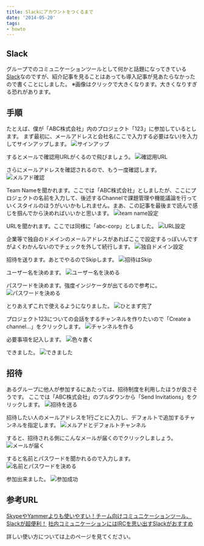 ```yaml
---
title: Slackにアカウントをつくるまで
date: '2014-05-20'
tags:
- howto
---
```


## Slack

グループでのコミュニケーションツールとして何かと話題になってきている[Slack](https://slack.com/)なのですが、紹介記事を見ることはあっても導入記事が見あたらなかったので書くことにしました。
※画像はクリックで大きくなります。大きくなりすぎる恐れがあります。

## 手順

たとえば、僕が「ABC株式会社」内のプロジェクト「123」に参加しているとします。
まず最初に、メールアドレスと会社名(ここで入力する必要はない)を入力してサインアップします。
![サインアップ](2014/how-to-use-slack-01.png)


するとメールで確認用URLがくるので飛びましょう。
![確認用URL](2014/how-to-use-slack-02.png)


さらにメールアドレスを確認されるので、もう一度確認します。
![メルアド確認](2014/how-to-use-slack-03.png)


Team Nameを聞かれます。ここでは「ABC株式会社」としましたが、ここにプロジェクトの名前を入力して、後述するChannelで課題管理や機能議論を行っていくスタイルのほうがいいかもしれません。まあ、この記事を最後まで読んで感じを掴んでから決めればいいかと思います。
![team name設定](2014/how-to-use-slack-04.png)


URLを聞かれます。ここでは同様に「abc-corp」としました。
![URL設定](2014/how-to-use-slack-05.png)


企業等で独自のドメインのメールアドレスがあればここで設定するっぽいんですがよくわかんないのでチェックを外して続行します。
![独自ドメイン設定](2014/how-to-use-slack-06.png)


招待を送ります。あとでやるのでSkipします。
![招待はSkip](2014/how-to-use-slack-07.png)


ユーザー名を決めます。
![ユーザー名を決める](2014/how-to-use-slack-08.png)


パスワードを決めます。強度インジケータが出てるので参考に。
![パスワードを決める](2014/how-to-use-slack-09.png)


とりあえずこれで使えるようになりました。
![ひとまず完了](2014/how-to-use-slack-10.png)


プロジェクト123についての会話をするチャンネルを作りたいので「Create a channel...」をクリックします。
![チャンネルを作る](2014/how-to-use-slack-11.png)


必要事項を記入します。
![色々書く](2014/how-to-use-slack-12.png)

できました。
![できました](2014/how-to-use-slack-13.png)

## 招待

あるグループに他人が参加するにあたっては、招待制度を利用したほうが良さそうです。
ここでは「ABC株式会社」のプルダウンから「Send Invitations」をクリックします。
![招待を送る](2014/how-to-use-slack-14.png)

招待したい人のメールアドレスを1行ごとに入力し、デフォルトで追加するチャンネルを指定します。
![メルアドとデフォルトチャンネル](2014/how-to-use-slack-15.png)

すると、招待される側にこんなメールが届くのでクリックしましょう。
![メールが届く](2014/how-to-use-slack-16.png)

すると名前とパスワードを聞かれるので入力します。
![名前とパスワードを決める](2014/how-to-use-slack-17.png)

参加出来ました。
![参加成功](2014/how-to-use-slack-18.png)

## 参考URL
[SkypeやYammerよりも使いやすい！チーム向けコミュニケーションツール、Slackが超便利！](https://medium.com/@y_ukyk/6afefd6fd0dc)
[社内コミュニケーションにはIRCを思い出すSlackがおすすめ](http://blog.woopsdez.jp/archives/3658)

詳しい使い方については上のページを見てください。
